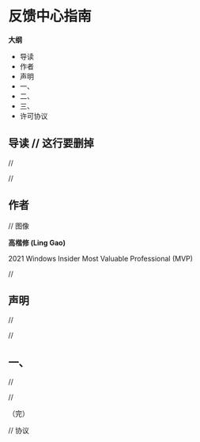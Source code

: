 # 反馈中心指南

**大纲**

- 导读
- 作者
- 声明
- 一、
- 二、
- 三、
- 许可协议

## 导读 // 这行要删掉

//

//

## 作者

// 图像

**高楷修 (Ling Gao)**

2021 Windows Insider Most Valuable Professional (MVP)

//

## 声明

//

//

## 一、

//

//

（完）

// 协议
